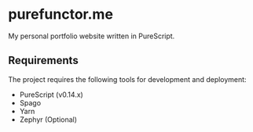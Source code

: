 # purefunctor.me
My personal portfolio website written in PureScript.

## Requirements 
The project requires the following tools for development and deployment:
* PureScript (v0.14.x)
* Spago
* Yarn
* Zephyr (Optional)
